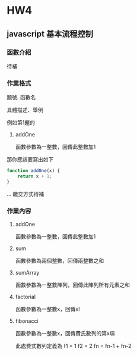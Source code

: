 # HW4

## javascript 基本流程控制

### 函數介紹
待補

### 作業格式

題號. 函數名

具體描述、舉例

例如第1題的

1. addOne

	函數參數為一整數，回傳此整數加1

那你應該要寫出如下
``` javascript
function addOne(x) {
	return x + 1;
}
```

...
繳交方式待補


### 作業內容

1. addOne

	函數參數為一整數，回傳此整數加1

2. sum

	函數參數為兩個整數，回傳兩整數之和

3. sumArray

	函數參數為一整數陣列，回傳此陣列所有元素之和

4. factorial

	函數參數為一整數x，回傳x!

5. fibonacci

	函數參數為一整數x，回傳費氏數列的第x項

	此處費式數列定義為
	f1 = 1
	f2 = 2
	fn = fn-1 + fn-2
